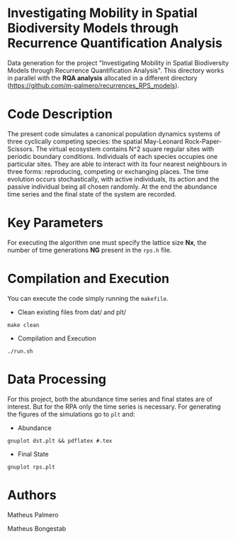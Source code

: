 # Investigating Mobility in Spatial Biodiversity Models through Recurrence Quantification Analysis

Data generation for the project "Investigating Mobility in Spatial Biodiversity Models through Recurrence Quantification Analysis".
This directory works in parallel with the **RQA analysis** allocated in a different directory (https://github.com/m-palmero/recurrences_RPS_models).

# Code Description

The present code simulates a canonical population dynamics systems of three cyclically competing species: the spatial May-Leonard Rock-Paper-Scissors. The virtual ecosystem contains N^2 square regular sites with periodic boundary conditions. Individuals of each species occupies one particular sites. They are able to interact with its four nearest neighbours in three forms: reproducing, competing or exchanging places. The time evolution occurs stochastically, with active individuals, its action and the passive individual being all chosen randomly. At the end the abundance time series and the final state of the system are recorded.

# Key Parameters

For executing the algorithm one must specify the lattice size **Nx**, the number of time generations **NG** present in the `rps.h` file.

# Compilation and Execution

You can execute the code simply running the `makefile`.

- Clean existing files from dat/ and plt/
```
make clean
```

- Compilation and Execution

```
./run.sh
```

# Data Processing

For this project, both the abundance time series and final states are of interest. But for the RPA only the time series is necessary.
For generating the figures of the simulations go to `plt` and:

- Abundance

```
gnuplot dst.plt && pdflatex #.tex
```

- Final State

```
gnuplot rps.plt
```

# Authors

Matheus Palmero

Matheus Bongestab
